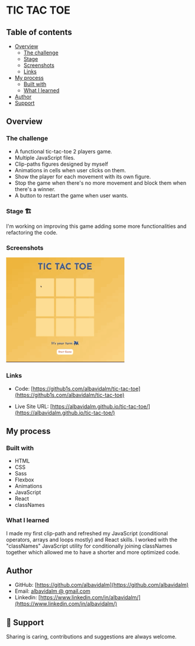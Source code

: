 # TIC TAC TOE

## Table of contents

- [Overview](#overview)
  - [The challenge](#the-challenge)
  - [Stage](#stage-🏗)
  - [Screenshots](#screenshots)
  - [Links](#links)
- [My process](#my-process)
  - [Built with](#built-with)
  - [What I learned](#what-i-learned)
- [Author](#author)
- [Support](#🖤-support)

## Overview

### The challenge

- A functional tic-tac-toe 2 players game.
- Multiple JavaScript files.
- Clip-paths figures designed by myself
- Animations in cells when user clicks on them.
- Show the player for each movement with its own figure.
- Stop the game when there's no more movement and block them when there's a winner.
- A button to restart the game when user wants.

### Stage 🏗

I'm working on improving this game adding some more functionalities and refactoring the code.

### Screenshots

![](src/images/Tictactoe.gif)

### Links

- Code: [https://github1s.com/albavidalm/tic-tac-toe](https://github1s.com/albavidalm/tic-tac-toe)

- Live Site URL: [https://albavidalm.github.io/tic-tac-toe/](https://albavidalm.github.io/tic-tac-toe/)

## My process

### Built with

- HTML
- CSS
- Sass
- Flexbox
- Animations
- JavaScript
- React
- classNames

### What I learned

I made my first clip-path and refreshed my JavaScript (conditional operators, arrays and loops mostly) and React skills.
I worked with the "classNames" JavaScript utility for conditionally joining classNames together which allowed me to have a shorter and more optimized code.

## Author

- GitHub: [https://github.com/albavidalm](https://github.com/albavidalm)
- Email: [albavidalm @ gmail.com](mailto:albavidalm@gmail.com?subject=Hi)
- Linkedin: [https://www.linkedin.com/in/albavidalm/](https://www.linkedin.com/in/albavidalm/)

## 🖤 Support

Sharing is caring, contributions and suggestions are always welcome.
